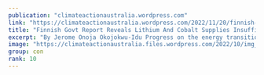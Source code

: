 ```yaml
---
publication: "climateactionaustralia.wordpress.com"
link: "https://climateactionaustralia.wordpress.com/2022/11/20/finnish-govt-report-reveals-lithium-and-cobalt-supplies-insufficient-climatecrisis-ecologicalcrisis-limitstogrowth-economiccrisis-brightgreenlies/"
title: "Finnish Govt Report Reveals Lithium And Cobalt Supplies Insufficient #ClimateCrisis #EcologicalCrisis #LimitsToGrowth #EconomicCrisis #BrightGreenLies"
excerpt: "By Jerome Onoja Okojokwu-Idu Progress on the energy transition might be threatened as a new report by the Finnish government revealed that the world does not have enough Lithium and Cobalt to repla…"
image: "https://climateactionaustralia.files.wordpress.com/2022/10/img_1857.jpg"
group: con
rank: 10
---
```

